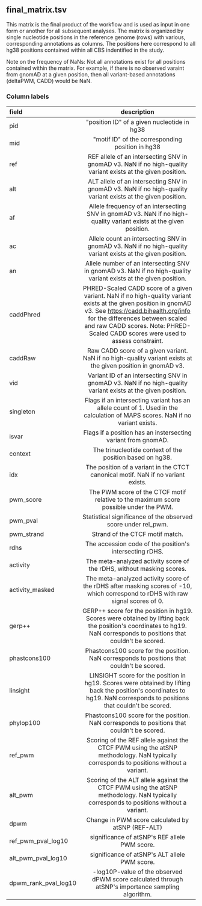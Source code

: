 ## final_matrix.tsv

This matrix is the final product of the workflow and is used as input in one form or another for all subsequent analyses. The matrix is organized by single nucleotide positions in the reference genome (rows) with various, corresponding annotations as columns. The positions here correspond to all hg38 positions contained within all CBS indentified in the study. 

Note on the frequency of NaNs: Not all annotations exist for all positions contained within the matrix. For example, if there is no observed varaint from gnomAD at a given position, then all variant-based annotations (deltaPWM, CADD) would be NaN.

### Column labels

| field              | description |
| :---------------- | :------: | 
| pid | "position ID" of a given nucleotide in hg38 |
| mid | "motif ID" of the corresponding position in hg38 |
| ref | REF allele of an intersecting SNV in gnomAD v3. NaN if no high-quality variant exists at the given position. |
| alt | ALT allele of an intersecting SNV in gnomAD v3. NaN if no high-quality variant exists at the given position. |
| af | Allele frequency of an intersecting SNV in gnomAD v3. NaN if no high-quality variant exists at the given position. |
| ac | Allele count an intersecting SNV in gnomAD v3. NaN if no high-quality variant exists at the given position. |
| an | Allele number of an intersecting SNV in gnomAD v3. NaN if no high-quality variant exists at the given position. |
| caddPhred | PHRED-Scaled CADD score of a given variant. NaN if no high-quality variant exists at the given position in gnomAD v3. See https://cadd.bihealth.org/info for the differences between scaled and raw CADD scores. Note: PHRED-Scaled CADD scores were used to assess constraint. |
| caddRaw | Raw CADD score of a given variant. NaN if no high-quality variant exists at the given position in gnomAD v3. |
| vid | Variant ID of an intersecting SNV in gnomAD v3. NaN if no high-quality variant exists at the given position. |
| singleton | Flags if an intersecting variant has an allele count of 1. Used in the calculation of MAPS scores. NaN if no variant exists. |
| isvar | Flags if a position has an instersecting variant from gnomAD. |
| context | The trinucleotide context of the position based on hg38. |
| idx | The position of a variant in the CTCT canonical motif. NaN if no variant exists. |
| pwm_score | The PWM score of the CTCF motif relative to the maximum score possible under the PWM. |
| pwm_pval | Statistical significance of the observed score under rel_pwm. |
| pwm_strand | Strand of the CTCF motif match. |
| rdhs | The accession code of the position's intersecting rDHS.  |
| activity | The meta-analyzed activity score of the rDHS, without masking scores. |
| activity_masked | The meta-analyzed activity score of the rDHS after masking scores of -10, which correspond to rDHS with raw signal scores of 0. |
| gerp++ | GERP++ score for the position in hg19. Scores were obtained by lifting back the position's coordinates to hg19. NaN corresponds to positions that couldn't be scored. |
| phastcons100 | Phastcons100 score for the position. NaN corresponds to positions that couldn't be scored. |
| linsight | LINSIGHT score for the position in hg19. Scores were obtained by lifting back the position's coordinates to hg19. NaN corresponds to positions that couldn't be scored. |
| phylop100 | Phastcons100 score for the position. NaN corresponds to positions that couldn't be scored. |
| ref_pwm | Scoring of the REF allele against the CTCF PWM using the atSNP methodology. NaN typically corresponds to positions without a variant. |
| alt_pwm | Scoring of the ALT allele against the CTCF PWM using the atSNP methodology. NaN typically corresponds to positions without a variant. |
| dpwm | Change in PWM score calculated by atSNP (REF-ALT) |
| ref_pwm_pval_log10 | significance of atSNP's REF allele PWM score.  |
| alt_pwm_pval_log10 | significance of atSNP's ALT allele PWM score. |
| dpwm_rank_pval_log10 | -log10P-value of the observed dPWM score calculated through atSNP's importance sampling algorithm. |